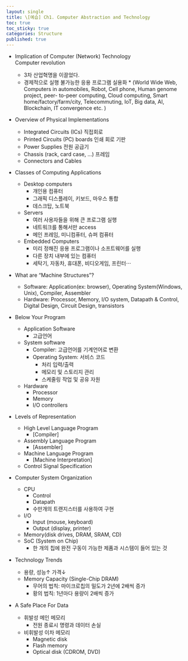```yaml
---
layout: single
title: \[예습] Ch1. Computer Abstraction and Technology
toc: true
toc_sticky: true
categories: Structure
published: true
---
```


* Implication of Computer (Network) Technology<br/>
  Computer revolution	
	* 3차 산업혁명을 이끌었다.
	* 경제적으로 실행 불가능한 응용 프로그램 실용화
      		* (World Wide Web, Computers in automobiles, Robot, Cell phone, Human genome project, peer- to-peer computing, Cloud computing, Smart home/factory/farm/city, Telecommuting, IoT, Big data, AI, Blockchain, IT convergence etc. )


* Overview of Physical Implementations 
    * Integrated Circuits (ICs) 직접회로
    * Printed Circuits (PC) boards 인쇄 회로 기판
    * Power Supplies 전원 공급기
    * Chassis (rack, card case, …) 프레임
    * Connectors and Cables 

* Classes of Computing Applications
    * Desktop computers
        * 개인용 컴퓨터
        * 그래픽 디스플레이, 키보드, 마우스 통합
        * 데스크탑, 노트북
    * Servers
        * 여러 사용자들을 위해 큰 프로그램 실행
        * 네트워크를 통해서만 access
        * 메인 프레임, 미니컴퓨터, 슈퍼 컴퓨터
    * Embedded Computers
        * 미리 정해진 응용 프로그램이나 소프트웨어를 실행
        * 다른 장치 내부에 있는 컴퓨터
        * 세탁기, 자동차, 휴대폰, 비디오게임, 프린터⋅⋅⋅


* What are “Machine Structures”?
    * Software: Application(ex: browser), Operating System(Windows, Unix), Compiler, Assembler
    * Hardware: Processor, Memory, I/O system, Datapath & Control, Digital Design, Circuit Design, transistors


* Below Your Program
    * Application Software
        * 고급언어
    * System software
        * Compiler: 고급언어를 기계언어로 변환
        * Operating System: 서비스 코드
            * 처리 입력/출력
            * 메모리 및 스토리지 관리
            * 스케줄링 작업 및 공유 자원
    * Hardware
        * Processor
        * Memory
        * I/O controllers


* Levels of Representation
    * High Level Language Program
        * [Compiler]
    * Assembly Language Program
        * [Assembler]
    * Machine Language Program
        * [Machine Interpretation]
    * Control Signal Specification


* Computer System Organization
    * CPU
        * Control
        * Datapath
        * 수만개의 트랜지스터를 사용하여 구현
    * I/O
        * Input (mouse, keyboard)
        * Output (display, printer)
    * Memory(disk drives, DRAM, SRAM, CD)
    * SoC (System on Chip)
        * 한 개의 칩에 완전 구동이 가능한 제품과 시스템이 들어 있는 것


* Technology Trends
    * 용량, 성능↑ 가격↓
    * Memory Capacity (Single-Chip DRAM)
        * 무어의 법칙: 마이크로칩의 밀도가 2년에 2배씩 증가
        * 황의 법칙: 1년마다 용량이 2배씩 증가


* A Safe Place For Data
    * 휘발성 메인 메모리
        * 전원 종료시 명령과 데이터 손실
    * 비휘발성 이차 메모리
        * Magnetic disk
        * Flash memory
        * Optical disk (CDROM, DVD)




